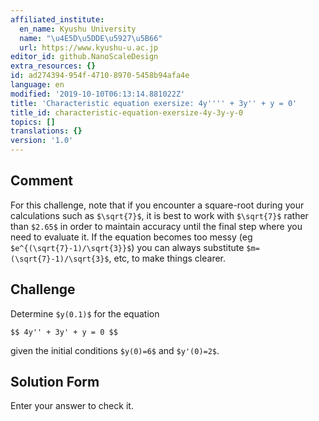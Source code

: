 ```yaml
---
affiliated_institute:
  en_name: Kyushu University
  name: "\u4E5D\u5DDE\u5927\u5B66"
  url: https://www.kyushu-u.ac.jp
editor_id: github.NanoScaleDesign
extra_resources: {}
id: ad274394-954f-4710-8970-5458b94afa4e
language: en
modified: '2019-10-10T06:13:14.881022Z'
title: 'Characteristic equation exersize: 4y'''' + 3y'' + y = 0'
title_id: characteristic-equation-exersize-4y-3y-y-0
topics: []
translations: {}
version: '1.0'
---
```


## Comment
For this challenge, note that if you encounter a square-root during your calculations such as `$\sqrt{7}$`, it is best to work with `$\sqrt{7}$` rather than `$2.65$` in order to maintain accuracy until the final step where you need to evaluate it. If the equation becomes too messy (eg `$e^{(\sqrt{7}-1)/\sqrt{3}}$`) you can always substitute `$m=(\sqrt{7}-1)/\sqrt{3}$`, etc, to make things clearer.

## Challenge

Determine `$y(0.1)$` for the equation

`$$ 4y'' + 3y' + y = 0 $$`

given the initial conditions `$y(0)=6$` and `$y'(0)=2$`.

## Solution Form
Enter your answer to check it.
